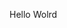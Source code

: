 Hello Wolrd



















































































































































































































































































































































































































































































































































































































































































































































































































































































































































































































































































































































































































































































































































































































































































































































































































































































































